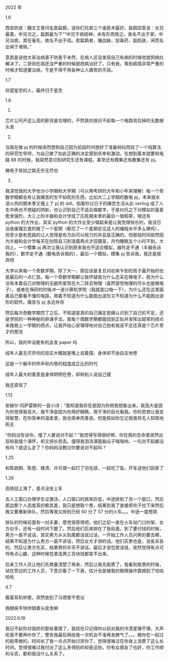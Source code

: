 2022 年

1.6

西安防疫：魏文王曾问名医扁鹊，说你们兄弟三个谁医术最好。扁鹊回答说：长兄最善，中兄次之，扁鹊最为下”“中兄于病视神，未有形而除之，故名不出于家。中兄治病，其在毫毛，故名不出于闾。若扁鹊者，镵血脉，投毒药，副肌肤，闲而名出闻于诸侯。”

意思是说他大哥治病善于防患于未然，在病人还没发现自己有病的时候他就把病灶解决了。二哥则在病还没严重的时候就把病治好了。只有我，等到病情非常严重的时候才知道要治病，于是不得不用各种让人痛苦的手段。

1.7

仰望星空的人，最终归于星空

1.8

1.

芯片公司开这么高的薪资是合理的，不然真的很对不起每一个电路背后掉的无数根头发

2.

当我在做 pj 的时候突然想到自己因为前段时间想好了准备转码而找了一个纯算法的研究生导师，为自己做了如此正确的决定感到庆幸和激动。在想到基本就要和电路 88 的时候，我突然意识到研究生还有课程，甚至还有模集还有数集还有 pj。

微电子炼狱之路无穷无尽也

3.

我深觉我的大学也分小学期和大学期（可以用考研的大年和小年来理解）每一个奇数学期都会有让我痛苦的生不如死的东西，比如大二上学期的数电 pj，本来就水深火热的期末季又撞上了 pj 的 ddl，掐着秒过日子的痛苦生活从此 verilog 成了人生中再也不想碰的阴影，也认识到自己不适合做数字，于是衬托之下对模拟的喜爱愈发强烈，大三上的半器和会计学成了压死期末季的最后一根稻草，哦还有 python 的大作业，其实 python 的大作业至少做起来是让我觉得快乐的，我没日没夜废寝忘食的做了一个星期（都花了一个星期足见这人的编程水平多么辣鸡），但至少是有思路的让人觉得是有方向可以努力的并且是正确的。但那段时间依然因为半器和会计学每天在创院自习到凌晨两点才回寝室，月均睡眠五个小时不到。大四上，一个模集 pj 再次让我认识到原来我也不适合模拟，器件走不通（半器告诉我的），数字走不通（数电告诉我的），最后一个模拟，模集 pj 告诉我，我还是放弃吧

大学以来每一个奇数学期，除了大一，那应该是复旦对初来乍到的孩子最开始的也是最后的一点仁慈。每一个奇数学期都让我怀疑我为什么还呆在微电子，我为什么没有本着自己对物理的无脑热爱而在大二转去物理（虽然感觉物理的尽头也是微电子），或者在保研的时候冲一波计算机学院（我就是口嗨一下），为什么还在这里画着自己都看不懂的电路，用着不知道为什么能跑出波形又不知道为什么不能跑出波形的软件。痛苦与 pj 永远并存

然后每次奇数学期完了之后，不知道是真的自己痛定思痛认识到了自己的不足，还是学院的一种神秘的排课手法，我每个偶数学期都能回到正轨并发挥出超常的绩点来挽救上一学期的绩点，让我开始心安理得地对自己抱有我说不定还真是个芯片奇才的想法

所以，我的毕设能有机会发 paper 吗

成年人最无可奈何的现实大概就是嘴上说着摆，身体却不由自主地卷

这是一个躺平的呼声和内卷的程度成正比的时代

成年人最大的善意是身体明明在卷，却和别人说自己摆

我还真信了

1.13

安赫尔·冈萨雷斯的一首小诗：“我知道我存在是因为你把我想象出来。我高大是因为你觉得我高大，我干净是因为你用好眼睛，用干净的目光看我。你的思想让我变得智慧，在你简单的温柔里，我也简单而善良。但是假如你忘记我我将无人知晓地死去

“你妈没告诉你，撞了人要说对不起？”我觉得写得很好啊，你在我的生命里突然出现和我撞个满怀，却又扬长而去。撞得我泪流满面脑瓜子嗡嗡响，一句对不起都没有吗？就这么走了？你妈妈没教过你要说对不起吗？

1.25

和陈疏桐、陈思、楼清、许可煜一起打了羽毛球，一起吃了饭，开车送他们回家了

1.26

高铁回上海了，差点没坐上车

去人工窗口办理学生证激活，人口窗口的效率巨低，中途排到了另一个窗口，然后那边那个人态度真的极其差，我只是想取个票，结果到我了直接把帘子拉下来然后我又要重新排队，然后等我又排到已经 50 分了 57 分的火车。。。中途一度想哭

排队的时候前面有一对夫妻，感觉很奇怪吧，他们之前一直在火车站门口吵架，女方似乎，还有一段时间下跪了。然后他们后来排在了我前面，到了要付钱的时候，男方一直不说话，其实男方从头到尾都没说过话，一开始工作人员问男的要去哪，结果不知道为什么男方一直不讲话，然后女方才讲的话。他们买票也是，说各买各的，然后让男方先买，结果男的半天不讲话，最后才说包里没钱，突然觉得有点可怜有点心酸，这种时候包里连两三百块钱都拿不出来。

后来工作人员让他们先商量清楚了再来，然后让我先取票了，我看到取票的时候，站在旁边的工作人员，下意识看了一下表，估计也是被我的极限操作震撼到了哈哈哈哈

4.7

戴着耳机听歌，突然放到了马德里不思议

我眼疾手快伴随着头皮发麻



2022.6.19

我记不起你对我好的那些事情了，我现在只记得你以前对我的冷漠爱理不理，大声吼我不要再吵你了，警告我最后再给我一次机会不准再发脾气了。。。跟你在一起过的挺卑微的。时间长了我一点点开始讨厌你了，觉得很难过在你身上浪费了这么长时间，觉得很难过我付出了这么多得到的却是这些。你有女朋友了也好，你工作顺利与否，都和我没什么关系了。